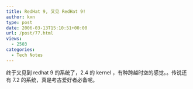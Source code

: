 ```yaml
---
title: RedHat 9, 又见 RedHat 9!
author: kxn
type: post
date: 2006-03-13T15:10:51+00:00
url: /post/77.html
views:
  - 2503
categories:
  - Tech Notes
---
```


终于又见到 redhat 9 的系统了，2.4 的 kernel ，有种跨越时空的感觉。。传说还有 7.2 的系统，真是考古爱好者必备呢。
